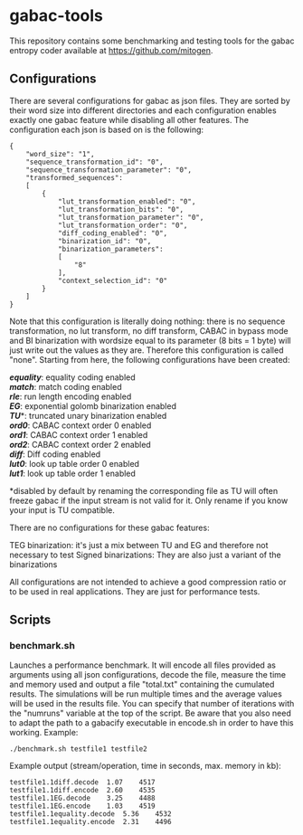 # gabac-tools

This repository contains some benchmarking and testing tools for the gabac entropy coder available at https://github.com/mitogen.

## Configurations

There are several configurations for gabac as json files. 
They are sorted by their word size into different directories and each configuration enables exactly one gabac 
feature while disabling all other features. The configuration each json is based on is the following:

```
{
    "word_size": "1",
    "sequence_transformation_id": "0",
    "sequence_transformation_parameter": "0",
    "transformed_sequences":
    [
        {
            "lut_transformation_enabled": "0",
            "lut_transformation_bits": "0",
            "lut_transformation_parameter": "0",
            "lut_transformation_order": "0",
            "diff_coding_enabled": "0",
            "binarization_id": "0",
            "binarization_parameters":
            [
                "8"
            ],
            "context_selection_id": "0"
        }
    ]
}
```
Note that this configuration is literally doing nothing: there is no sequence transformation, no lut transform, no diff transform, 
CABAC in bypass mode and BI binarization with wordsize equal to its parameter (8 bits = 1 byte) will just write out the values as they are.
Therefore this configuration is called "none". Starting from here, the following configurations have been created:

***equality***: equality coding enabled  
***match***: match coding enabled  
***rle***: run length encoding enabled  
***EG***: exponential golomb binarization enabled  
***TU****: truncated unary binarization enabled  
***ord0***: CABAC context order 0 enabled  
***ord1***: CABAC context order 1 enabled  
***ord2***: CABAC context order 2 enabled  
***diff***: Diff coding enabled  
***lut0***: look up table order 0 enabled  
***lut1***: look up table order 1 enabled  
  
*disabled by default by renaming the corresponding file as TU will often freeze gabac if the input stream is not valid for it.
Only rename if you know your input is TU compatible.

There are no configurations for these gabac features:

TEG binarization: it's just a mix between TU and EG and therefore not necessary to test
Signed binarizations: They are also just a variant of the binarizations 

All configurations are not intended to achieve a good compression ratio or to be used in real applications. 
They are just for performance tests.

## Scripts

### benchmark.sh 
Launches a performance benchmark. It will encode all files provided as arguments using all
json configurations, decode the file, measure the time and memory used and output a file "total.txt" containing the cumulated results.
The simulations will be run multiple times and the average values will be used in the results file. You can specify that number
of iterations with the "numruns" variable at the top of the script. Be aware that you also need to adapt the path to a gabacify executable in
encode.sh in order to have this working. Example:

```
./benchmark.sh testfile1 testfile2
```

Example output (stream/operation, time in seconds, max. memory in kb):
```
testfile1.1diff.decode	1.07	4517
testfile1.1diff.encode	2.60	4535
testfile1.1EG.decode	3.25	4488
testfile1.1EG.encode	1.03	4519
testfile1.1equality.decode	5.36	4532
testfile1.1equality.encode	2.31	4496
```
